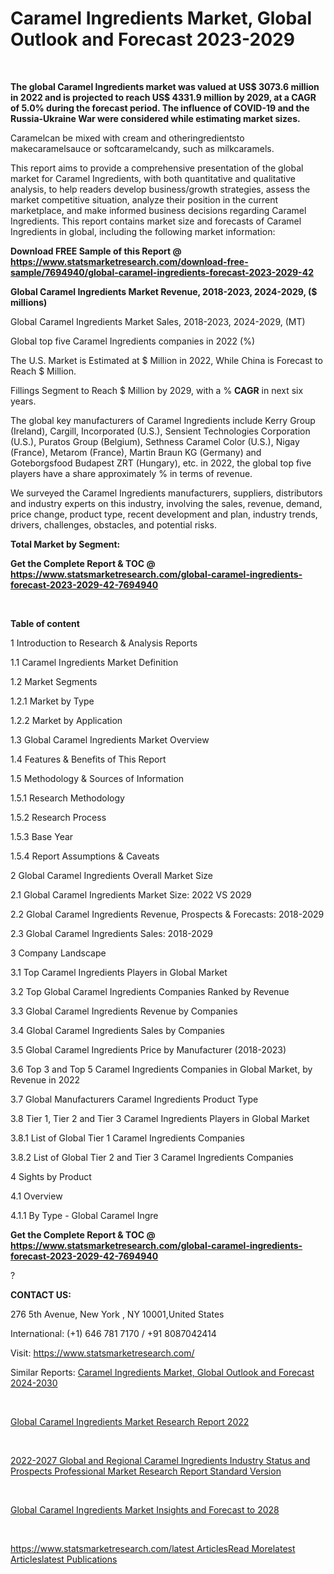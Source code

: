 <h1>Caramel Ingredients Market, Global Outlook and Forecast 2023-2029</h1><br/><p><strong>The global Caramel Ingredients market was valued at US$ 3073.6 million in 2022 and is projected to reach US$ 4331.9 million by 2029, at a <strong>CAGR</strong> of 5.0% during the forecast period. The influence of COVID-19 and the Russia-Ukraine War were considered while estimating market sizes.</strong></p>
 
 
 
 <p>Caramelcan be mixed with cream and otheringredientsto makecaramelsauce or softcaramelcandy, such as milkcaramels.</p>
 
 
 
 <p>This report aims to provide a comprehensive presentation of the global market for Caramel Ingredients, with both quantitative and qualitative analysis, to help readers develop business/growth strategies, assess the market competitive situation, analyze their position in the current marketplace, and make informed business decisions regarding Caramel Ingredients. This report contains market size and forecasts of Caramel Ingredients in global, including the following market information:</p>
 
 
 
 <p><strong>Download FREE Sample of this Report @ <a href="https://www.statsmarketresearch.com/download-free-sample/7694940/global-caramel-ingredients-forecast-2023-2029-42">https://www.statsmarketresearch.com/download-free-sample/7694940/global-caramel-ingredients-forecast-2023-2029-42</a></strong></p>
 
 
 
 <p><strong>Global Caramel Ingredients Market Revenue, 2018-2023, 2024-2029, ($ millions)</strong></p>
 
 
 
 <p>Global Caramel Ingredients Market Sales, 2018-2023, 2024-2029, (MT)</p>
 
 
 
 <p>Global top five Caramel Ingredients companies in 2022 (%)</p>
 
 
 
 <p>The U.S. Market is Estimated at $ Million in 2022, While China is Forecast to Reach $ Million.</p>
 
 
 
 <p>Fillings Segment to Reach $ Million by 2029, with a % <strong>CAGR</strong> in next six years.</p>
 
 
 
 <p>The global key manufacturers of Caramel Ingredients include Kerry Group (Ireland), Cargill, Incorporated (U.S.), Sensient Technologies Corporation (U.S.), Puratos Group (Belgium), Sethness Caramel Color (U.S.), Nigay (France), Metarom (France), Martin Braun KG (Germany) and Goteborgsfood Budapest ZRT (Hungary), etc. in 2022, the global top five players have a share approximately % in terms of revenue.</p>
 
 
 
 <p>We surveyed the Caramel Ingredients manufacturers, suppliers, distributors and industry experts on this industry, involving the sales, revenue, demand, price change, product type, recent development and plan, industry trends, drivers, challenges, obstacles, and potential risks.</p>
 
 
 
 <p><strong>Total Market by Segment:</strong></p>
 
 
 
 <div><b>Get the Complete Report & TOC @ <a href="https://www.statsmarketresearch.com/global-caramel-ingredients-forecast-2023-2029-42-7694940">https://www.statsmarketresearch.com/global-caramel-ingredients-forecast-2023-2029-42-7694940</a></b></div>
 
 
 
 <p><br />
 
 <b>Table of content</b></p>
 
 
 
 <p>1 Introduction to Research & Analysis Reports<br />
 
 1.1 Caramel Ingredients Market Definition<br />
 
 1.2 Market Segments<br />
 
 1.2.1 Market by Type<br />
 
 1.2.2 Market by Application<br />
 
 1.3 Global Caramel Ingredients Market Overview<br />
 
 1.4 Features & Benefits of This Report<br />
 
 1.5 Methodology & Sources of Information<br />
 
 1.5.1 Research Methodology<br />
 
 1.5.2 Research Process<br />
 
 1.5.3 Base Year<br />
 
 1.5.4 Report Assumptions & Caveats<br />
 
 2 Global Caramel Ingredients Overall Market Size<br />
 
 2.1 Global Caramel Ingredients Market Size: 2022 VS 2029<br />
 
 2.2 Global Caramel Ingredients Revenue, Prospects & Forecasts: 2018-2029<br />
 
 2.3 Global Caramel Ingredients Sales: 2018-2029<br />
 
 3 Company Landscape<br />
 
 3.1 Top Caramel Ingredients Players in Global Market<br />
 
 3.2 Top Global Caramel Ingredients Companies Ranked by Revenue<br />
 
 3.3 Global Caramel Ingredients Revenue by Companies<br />
 
 3.4 Global Caramel Ingredients Sales by Companies<br />
 
 3.5 Global Caramel Ingredients Price by Manufacturer (2018-2023)<br />
 
 3.6 Top 3 and Top 5 Caramel Ingredients Companies in Global Market, by Revenue in 2022<br />
 
 3.7 Global Manufacturers Caramel Ingredients Product Type<br />
 
 3.8 Tier 1, Tier 2 and Tier 3 Caramel Ingredients Players in Global Market<br />
 
 3.8.1 List of Global Tier 1 Caramel Ingredients Companies<br />
 
 3.8.2 List of Global Tier 2 and Tier 3 Caramel Ingredients Companies<br />
 
 4 Sights by Product<br />
 
 4.1 Overview<br />
 
 4.1.1 By Type - Global Caramel Ingre</p>
 
 
 
 <div><b>Get the Complete Report & TOC @ <a href="https://www.statsmarketresearch.com/global-caramel-ingredients-forecast-2023-2029-42-7694940">https://www.statsmarketresearch.com/global-caramel-ingredients-forecast-2023-2029-42-7694940</a></b></div>
 
 
 
 <p>? </p>
 
 
 
 <p><b>CONTACT US:</b><br />
 
 276 5th Avenue, New York , NY 10001,United States<br />
 
 International: (+1) 646 781 7170 / +91 8087042414<br />
 
 Visit: <a href="https://www.statsmarketresearch.com/">https://www.statsmarketresearch.com/</a><br />
 
 Similar Reports: <a href="https://www.statsmarketresearch.com/global-caramel-ingredients-forecast-2023-2029-42-7694940">Caramel Ingredients Market, Global Outlook and Forecast 2024-2030</a><br />
 
 <br />
 
 <a href="https://www.statsmarketresearch.com/global-caramel-ingredients-forecast-2023-2029-42-7694940">Global Caramel Ingredients Market Research Report 2022</a><br />
 
 <br />
 
 <a href="https://www.statsmarketresearch.com/global-caramel-ingredients-forecast-2023-2029-42-7694940">2022-2027 Global and Regional Caramel Ingredients Industry Status and Prospects Professional Market Research Report Standard Version</a><br />
 
 <br />
 
 <a href="https://www.statsmarketresearch.com/global-caramel-ingredients-forecast-2023-2029-42-7694940">Global Caramel Ingredients Market Insights and Forecast to 2028</a><br />
 
 <br />
 
 <a href="https://gyeongbokgung.com">https://www.statsmarketresearch.com/</a><a href="https://hallyeomaritime.com">latest Articles</a><a href="https://jingwansa.com">Read More</a><a href="https://nguoiviet.jp/">latest Articles</a><a href="https://www.intelmarketresearch.com/">latest Publications</a></p>
